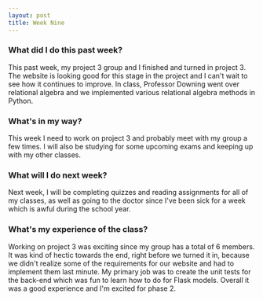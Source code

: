 ```yaml
---
layout: post
title: Week Nine
---
```


### What did I do this past week?
This past week, my project 3 group and I finished and turned in project 3. The website is looking good for this stage in the project and I can't wait to see how it continues to improve. In class, Professor Downing went over relational algebra and we implemented various relational algebra methods in Python.

### What's in my way?
This week I need to work on project 3 and probably meet with my group a few times. I will also be studying for some upcoming exams and keeping up with my other classes.

### What will I do next week?
Next week, I will be completing quizzes and reading assignments for all of my classes, as well as going to the doctor since I've been sick for a week which is awful during the school year. 

### What's my experience of the class?
Working on project 3 was exciting since my group has a total of 6 members. It was kind of hectic towards the end, right before we turned it in, because we didn't realize some of the requirements for our website and had to implement them last minute. My primary job was to create the unit tests for the back-end which was fun to learn how to do for Flask models. Overall it was a good experience and I'm excited for phase 2.